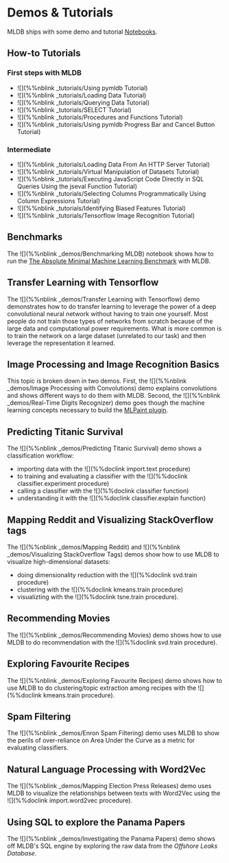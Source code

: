 # Demos & Tutorials

MLDB ships with some demo and tutorial [Notebooks](Notebooks.md). 

## How-to Tutorials

### First steps with MLDB

* ![](%%nblink _tutorials/Using pymldb Tutorial)
* ![](%%nblink _tutorials/Loading Data Tutorial) 
* ![](%%nblink _tutorials/Querying Data Tutorial) 
* ![](%%nblink _tutorials/SELECT Tutorial) 
* ![](%%nblink _tutorials/Procedures and Functions Tutorial)
* ![](%%nblink _tutorials/Using pymldb Progress Bar and Cancel Button Tutorial)

### Intermediate
* ![](%%nblink _tutorials/Loading Data From An HTTP Server Tutorial)
* ![](%%nblink _tutorials/Virtual Manipulation of Datasets Tutorial) 
* ![](%%nblink _tutorials/Executing JavaScript Code Directly in SQL Queries Using the jseval Function Tutorial)
* ![](%%nblink _tutorials/Selecting Columns Programmatically Using Column Expressions Tutorial)
* ![](%%nblink _tutorials/Identifying Biased Features Tutorial)
* ![](%%nblink _tutorials/Tensorflow Image Recognition Tutorial) 

## Benchmarks
The ![](%%nblink _demos/Benchmarking MLDB) notebook shows how to run the [The Absolute Minimal Machine Learning Benchmark](https://github.com/szilard/benchm-ml/tree/master/z-other-tools) with MLDB.

## Transfer Learning with Tensorflow
The ![](%%nblink _demos/Transfer Learning with Tensorflow) demo demonstrates how to do transfer learning to leverage the power of a deep convolutional neural network without having to train one yourself. Most people do not train those types of networks from scratch because of the large data and computational power requirements. What is more common is to train the network on a large dataset (unrelated to our task) and then leverage the representation it learned.

## Image Processing and Image Recognition Basics
This topic is broken down in two demos. First, the ![](%%nblink _demos/Image Processing with Convolutions) demo explains convolutions and shows different ways to do them with MLDB. Second, the ![](%%nblink _demos/Real-Time Digits Recognizer) demo goes though the machine learning concepts necessary to build the [MLPaint plugin](https://github.com/mldbai/mlpaint).

## Predicting Titanic Survival
The ![](%%nblink _demos/Predicting Titanic Survival) demo shows a classification workflow:

* importing data with the ![](%%doclink import.text procedure)
* to training and evaluating a classifier with the ![](%%doclink classifier.experiment procedure) 
* calling a classifier with the ![](%%doclink classifier function)
* understanding it with the ![](%%doclink classifier.explain function)

## Mapping Reddit and Visualizing StackOverflow tags
The ![](%%nblink _demos/Mapping Reddit) and  ![](%%nblink _demos/Visualizing StackOverflow Tags)  demos show how to use MLDB to visualize high-dimensional datasets:

* doing dimensionality reduction with the ![](%%doclink svd.train procedure)
* clustering with the ![](%%doclink kmeans.train procedure)
* visualizting with the ![](%%doclink tsne.train procedure).

## Recommending Movies
The ![](%%nblink _demos/Recommending Movies) demo shows how to use MLDB to do recommendation with the ![](%%doclink svd.train procedure).

## Exploring Favourite Recipes
The ![](%%nblink _demos/Exploring Favourite Recipes) demo shows how to use MLDB to do clustering/topic extraction among recipes with the ![](%%doclink kmeans.train procedure).

## Spam Filtering
The ![](%%nblink _demos/Enron Spam Filtering) demo uses MLDB to show the perils of over-reliance on Area Under the Curve as a metric for evaluating classifiers.

## Natural Language Processing with Word2Vec
The ![](%%nblink _demos/Mapping Election Press Releases) demo uses MLDB to visualize the relationships between texts with Word2Vec using the ![](%%doclink import.word2vec procedure).

## Using SQL to explore the Panama Papers
The ![](%%nblink _demos/Investigating the Panama Papers) demo shows off MLDB's SQL engine by exploring the raw data from the *Offshore Leaks Database*.

